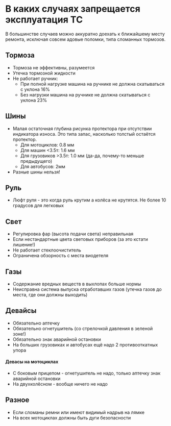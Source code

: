 # В каких случаях запрещается эксплуатация ТС

В большинстве случаев можно аккуратно доехать к ближайшему месту ремонта, исключая совсем адовые поломки, типа сломанных тормозов.

## Тормоза
* Тормоза не эффективны, разумеется
* Утечка тормозной жидкости 
* Не работает ручник:
    * При полной нагрузке машина на ручнике не должна скатываться с   уклона 16% 
    * Без нагрузки машина на ручнике не должна скатываться с уклона 23%

## Шины
* Малая остаточная глубина рисунка протектора при отсутствии индикатора износа. Это типа запас, насколько толстый остаётся протектор.
    * Для мотоциклов: 0.8 мм
    * Для машин <3.5т: 1.6 мм
    * Для грузовиков >3.5т: 1.0 мм (да-да, почему-то меньше предыдущего)
    * Для автобусов: 2мм
* Разные шины нельзя!
    
## Руль
* Люфт руля - это когда руль крутим а колёса не крутятся. Не более 10 градусов для легковых

## Свет
* Регулировка фар (высота подачи света) неправильная
* Если нестандартные цвета световых приборов (за это кстати лишение!)
* Не работает стеклоочиститель
* Ограничена обзорность с места виодетеля

## Газы
* Содержание вредных веществ в выхлопах больше нормы
* Неисправна система выпуска отработавших газов (утечка газов до места, где они должны выходить)

## Девайсы
* Обязательно аптечку
* Обязательно огнетушитель (со стрелочкой давления в зеленой зоне!)
* Обязательно знак аварийной остановки
* На больших грузовиках и автобусах ещё надо 2 противооткатных упора

#### Девасы на мотоциклах
* С боковым прицепом  - огнетушитель не надо, только аптечку знак аварийной остановки
* На двухколёсном - вообще ничего не надо

## Разное
* Если сломаны ремни или имеют видимый надрыв на лямке
* На всех мотоциклах должны быть дуги безопасности